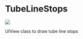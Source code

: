 # TubeLineStops

![](https://img.shields.io/badge/language-swift-blue.svg)

UIView class to draw tube line stops
